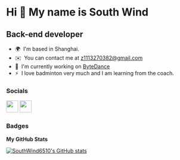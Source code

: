 Hi 👋 My name is South Wind
===========================

Back-end developer
------------------

* 🌍  I'm based in Shanghai.
* ✉️  You can contact me at [z1113270382@gmail.com](mailto:z1113270382@gmail.com)
* 🚀  I'm currently working on [ByteDance](http://www.bytedance.com/zh/)
* ⚡  I love badminton very much and I am learning from the coach.


### Socials

<p align="left"> <a href="https://www.github.com/SouthWind6510" target="_blank" rel="noreferrer"><img src="https://raw.githubusercontent.com/danielcranney/readme-generator/main/public/icons/socials/github.svg" width="32" height="32" /></a> <a href="https://www.twitter.com/SouthWind6510" target="_blank" rel="noreferrer"><img src="https://raw.githubusercontent.com/danielcranney/readme-generator/main/public/icons/socials/twitter.svg" width="32" height="32" /></a></p>

### Badges

<b>My GitHub Stats</b>

<a href="http://www.github.com/SouthWind6510"><img src="https://github-readme-stats.vercel.app/api?username=SouthWind6510&show_icons=true&hide=&count_private=true&title_color=0891b2&text_color=ffffff&icon_color=6366f1&bg_color=000000&hide_border=true&show_icons=true" alt="SouthWind6510's GitHub stats" /></a>
